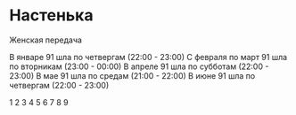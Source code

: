 # Настенька

Женская передача

В январе 91 шла по четвергам (22:00 - 23:00)
С февраля по март 91 шла по вторникам (23:00 - 00:00)
В апреле 91 шла по субботам (22:00 - 23:00)
В мае 91 шла по средам (21:00 - 22:00)
В июне 91 шла по четвергам (22:00 - 23:00)

1 2 3 4 5 6 7 8 9
